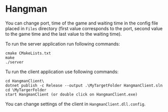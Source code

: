 # Hangman

You can change port, time of the game and waiting time in the config file placed in ``Files`` directory (first value corresponds to the port, second value to the game time and the last value to the waiting time).

To run the server application run following commands:
```
cmake CMakeLists.txt
make
./server
```

Tu run the client application use following commands:
```
cd HangmanClient\
dotnet publish -c Release --output .\MyTargetFolder HangmanClient.sln
cd \MyTargerFolder
start HangmanClient (or double click on HangmanClient.exe)
```

You can change settings of the client in ``HangmanClient.dll.config``.
